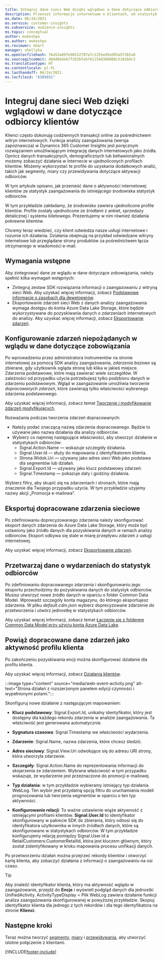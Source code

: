 ```yaml
---
title: Integruj dane sieci Web dzięki wglądowi w dane dotyczące odbiorcy klientów
description: Przenieś informacje internetowe o klientach, od statystyk zaangażowania do statystyk odbiorców.
ms.date: 06/24/2021
ms.service: customer-insights
ms.subservice: audience-insights
ms.topic: conceptual
author: mukeshpo
ms.author: mukeshpo
ms.reviewer: mhart
manager: shellyha
ms.openlocfilehash: 76a53a897e90152707a7c1255ed5ed93a5f3b5a0
ms.sourcegitcommit: d84d664e67f263bfeb741154d309088c5101b9c3
ms.translationtype: HT
ms.contentlocale: pl-PL
ms.lasthandoff: 06/24/2021
ms.locfileid: "6305031"
---
```

# <a name="integrate-web-data-from-engagement-insights-with-audience-insights"></a>Integruj dane sieci Web dzięki wglądowi w dane dotyczące odbiorcy klientów

Klienci często dokonują codziennych transakcji online za pośrednictwem witryn internetowych. Funkcja analizy zaangażowania (wersja zapoznawcza) w Dynamics 365 Customer Insights jest poręcznym rozwiązaniem umożliwiającym integrację danych internetowych jako źródła. Oprócz danych transakcyjnych, demograficznych lub behawioralnych możemy zobaczyć działania w Internecie w ujednoliconych profilach klientów. Możemy wykorzystać te profile do uzyskania dodatkowych analiz, takich jak segmenty, miary czy przewidywania dotyczące aktywacji odbiorców.

W tym artykule opisano, jak przenieść dane o aktywności internetowej klientów ze statystyk zaangażowania do istniejącego środowiska statystyk odbiorców.

W tym przykładzie zakładamy, że środowisko zawiera ujednolicone profile klientów. Profile zostały ujednolicone ze źródłami z ankiet, sprzedaży detalicznej i systemu biletowego. Prezentujemy w nim również działania pokrewne klientów. 

Chcemy teraz wiedzieć, czy klient odwiedza nasze usługi internetowe i rozumie ich działania. Działania obejmują na przykład odwiedzane witryny internetowe lub przeglądane strony produktów za pośrednictwem łącza otrzymanego w wiadomości e-mail.

## <a name="prerequisites"></a>Wymagania wstępne

Aby zintegrować dane ze wglądu w dane dotyczące zobowiązania, należy spełnić kilka wymagań wstępnych: 

- Zintegruj zestaw SDK rozwiązania informacji o zaangazowaniu z witryną sieci Web. Aby uzyskać więcej informacji, zobacz [Podstawowe informacje o zasobach dla deweloperów](../engagement-insights/developer-resources.md).
- Eksportowanie zdarzeń sieci Web z danych analizy zaangażowania wymaga dostępu do konta Azure Data Lake Storage, które będzie wykorzystywane do pozyskiwania danych o zdarzeniach internetowych do analizy. Aby uzyskać więcej informacji, zobacz [Eksportowanie zdarzeń](../engagement-insights/export-events.md).

## <a name="configure-refined-events-in-engagement-insights"></a>Konfigurowanie zdarzeń niepożądanych w wglądu w dane dotyczące zobowiązania

Po wprowadzeniu przez administratora instrumentów na stronie internetowej za pomocą SDK analizy zaangażowania, *zdarzenia bazowe* są zbierane, gdy użytkownik ogląda stronę lub klika w jakieś miejsce. Zdarzenia podstawowe, które mają zawierać wiele szczegółów. W zależności od przypadku użycia potrzebujesz tylko podzbioru danych w zdarzeniu podstawowym. Wgląd w zaangażowanie umożliwia tworzenie *dopracowanych zdarzeń*, które zawierają tylko właściwości wybranego zdarzenia podstawowego.     

Aby uzyskać więcej informacji, zobacz temat [Tworzenie i modyfikowanie zdarzeń modyfikujących](../engagement-insights/refined-events.md).

Rozważania podczas tworzenia zdarzeń dopracowanych: 

- Należy podać znaczącą nazwę zdarzenia dopracowanego. Będzie to używane jako nazwa działania dla analizy odbiorców.
- Wybierz co najmniej następujące właściwości, aby utworzyć działanie w statystykach odbiorców: 
    - Signal.Action.Name — wskazuje szczegóły działania.
    - Signal.User.Id — służy do mapowania z identyfikatorem klienta.
    - Strona.Widok.Uri — używany jako adres sieci Web jako podstawa dla segmentów lub działań.
    - Signal.Export.Id — używany jako klucz podstawowy zdarzeń.
    - Signal.Timestamp — pokazuje daty i godziny działania.

Wybierz filtry, aby skupić się na zdarzeniach i stronach, które mają znaczenie dla Twojego przypadku użycia. W tym przykładzie użyjemy nazwy akcji „Promocja e-mailowa”.

## <a name="export-the-refined-web-events"></a>Eksportuj dopracowane zdarzenia sieciowe 

Po zdefiniowaniu doprecyzowanego zdarzenia należy skonfigurować eksport danych zdarzenia do Azure Data Lake Storage, który może być ustawiony jako źródło danych dla pozyskiwania danych w ramach analizy odbiorców. Eksport odbywa się stale w miarę przepływu zdarzeń z usługi internetowej.

Aby uzyskać więcej informacji, zobacz [Eksportowanie zdarzeń](../engagement-insights/export-events.md).

## <a name="ingest-event-data-to-audience-insights"></a>Przetwarzaj dane o wydarzeniach do statystyk odbiorców

Po zdefiniowaniu dopracowanego zdarzenia i skonfigurowaniu jego eksportu przechodzimy do pozyskiwania danych do statystyk odbiorców. Musisz utworzyć nowe źródło danych w oparciu o folder Common Data Model. Wprowadź szczegóły konta magazynu, do którego eksportujesz zdarzenia. W pliku *default.cdm.json* wybierz doprecyzowane zdarzenie do przetworzenia i utwórz jednostkę w statystykach odbiorców.

Aby uzyskać więcej informacji, zobacz temat [Łączenie się z folderem Common Data Model przy użyciu konta Azure Data Lake](connect-common-data-model.md).


## <a name="relate-refined-event-data-as-an-activity-of-a-customer-profile"></a>Powiąż dopracowane dane zdarzeń jako aktywność profilu klienta

Po zakończeniu pozyskiwania encji można skonfigurować działanie dla profilu klienta.

Aby uzyskać więcej informacji, zobacz [Działania klientów](activities.md).

:::image type="content" source="media/web-event-activity.png" alt-text="Strona działań z rozszerzonym panelem edycji czynności i wypełnionymi polami.":::

Skonfiguruj nowe działanie z następującym mapowaniem: 

- **Klucz podstawowy**: Signal.Export.Id, unikalny identyfikator, który jest dostępny dla każdego rekordu zdarzenia w analizie zaangażowania. Ta właściwość jest generowana automatycznie.

- **Sygnatura czasowa**: Signal.Timestamp we właściwości wydarzenia.

- **Zdarzenie**: Signal.Name, nazwa zdarzenia, które chcesz śledzić.

- **Adres sieciowy**: Signal.View.Uri odwołujące się do adresu URI strony, która utworzyła zdarzenie.

- **Szczegóły**: Signal.Action.Name do reprezentowania informacji do skojarzenia ze zdarzeniem. Wybrana właściwość w tym przypadku wskazuje, że wydarzenie jest przeznaczone do promocji e-mailowej.

- **Typ działania**: w tym przykładzie wybieramy istniejący typ działania WebLog. Ten wybór jest przydatną opcją filtru do uruchamiania modeli prognozowania lub tworzenia segmentów w oparciu o ten typ aktywności.

- **Konfigurowanie relacji**: To ważne ustawienie wiąże aktywność z istniejącymi profilami klientów. **Signal.User.Id** to identyfikator skonfigurowany w pakiecie SDK do zbierania, który odnosi się do identyfikatora użytkownika w innych źródłach danych, które są skonfigurowane w statystykach odbiorców. W tym przykładzie konfigurujemy relację pomiędzy Signal.User.Id a RetailCustomers:CustomerRetailId, która jest kluczem głównym, który został zidentyfikowany w kroku mapowania procesu unifikacji danych.

Po przetworzeniu działań można przejrzeć rekordy klientów i otworzyć kartę klienta, aby zobaczyć działania z informacji o zaangażowaniu na osi czasu. 

> [!TIP]
> Aby znaleźć identyfikator klienta, który ma aktywność wglądu w zaangażowanie, przejdź do **Encje** i wyświetl podgląd danych dla jednostki UnifiedActivity. ActivityTypeDisplay = Plik WebLog zawiera działanie funkcji analiza zaangażowania skonfigurowanej w powyższej przykładzie. Skopiuj identyfikator klienta dla jednego z tych rekordów i dla tego identyfikatora na stronie **Klienci**.

## <a name="next-steps"></a>Następne kroki

Teraz można tworzyć [segmenty](segments.md), [miary](measures.md) i [przewidywania](predictions.md), aby utworzyć istotne połączenie z klientami.


[!INCLUDE[footer-include](../includes/footer-banner.md)]
